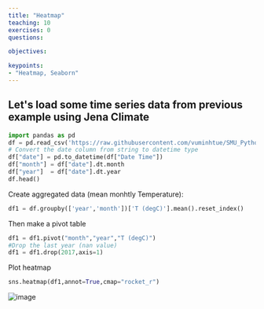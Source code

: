 ```yaml
---
title: "Heatmap"
teaching: 10
exercises: 0
questions:

objectives:

keypoints:
- "Heatmap, Seaborn"
---
```


## Let's load some time series data from previous example using Jena Climate

```python
import pandas as pd
df = pd.read_csv('https://raw.githubusercontent.com/vuminhtue/SMU_Python_Visualization/master/data/jena_climate_2009_2016.csv')
# Convert the date column from string to datetime type
df["date"] = pd.to_datetime(df["Date Time"])
df["month"] = df["date"].dt.month
df["year"]  = df["date"].dt.year
df.head()
```

Create aggregated data (mean monhtly Temperature):

```python
df1 = df.groupby(['year','month'])['T (degC)'].mean().reset_index()
```

Then make a pivot table

```python
df1 = df1.pivot("month","year","T (degC)")
#Drop the last year (nan value)
df1 = df1.drop(2017,axis=1)
```

Plot heatmap

```python
sns.heatmap(df1,annot=True,cmap="rocket_r")
```

![image](https://user-images.githubusercontent.com/43855029/146045085-1a6f86ce-e2fe-4e0b-b6e4-9bac9170306e.png)


